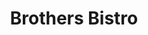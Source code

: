 ---
layout: customer
title: Brothers Bistro
industry:
logo_path:
website_url: http://brothersbistro.menu
website_thumbnail_path: /images/customers/brothers_bistro/brothers_screenshot.jpg
---